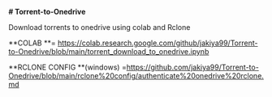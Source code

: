 **# Torrent-to-Onedrive**

Download torrents to onedrive using colab and Rclone

**COLAB **= https://colab.research.google.com/github/jakiya99/Torrent-to-Onedrive/blob/main/torrent_download_to_onedrive.ipynb

**RCLONE CONFIG **(windows) =https://github.com/jakiya99/Torrent-to-Onedrive/blob/main/rclone%20config/authenticate%20onedrive%20rclone.md

